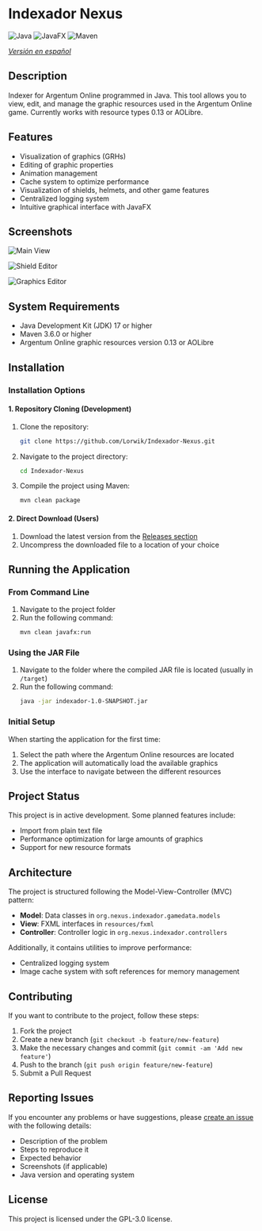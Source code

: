 # Indexador Nexus

![Java](https://img.shields.io/badge/Java-17-orange) ![JavaFX](https://img.shields.io/badge/JavaFX-17-blue) ![Maven](https://img.shields.io/badge/Maven-3.8.6-red)

*[Versión en español](README.md)*

## Description

Indexer for Argentum Online programmed in Java. This tool allows you to view, edit, and manage the graphic resources used in the Argentum Online game. Currently works with resource types 0.13 or AOLibre.

## Features

- Visualization of graphics (GRHs)
- Editing of graphic properties
- Animation management
- Cache system to optimize performance
- Visualization of shields, helmets, and other game features
- Centralized logging system
- Intuitive graphical interface with JavaFX

## Screenshots

![Main View](https://github.com/Lorwik/Indexador-Nexus/assets/1338437/ea753277-4461-4e4e-a67d-8397823a2500)

![Shield Editor](https://github.com/Lorwik/Indexador-Nexus/assets/1338437/05fb4355-b4eb-48fb-81a1-d97ddff02761)

![Graphics Editor](https://github.com/Lorwik/Indexador-Nexus/assets/1338437/bff3274b-6dec-459a-8141-245c3754563e)

## System Requirements

- Java Development Kit (JDK) 17 or higher
- Maven 3.6.0 or higher
- Argentum Online graphic resources version 0.13 or AOLibre

## Installation

### Installation Options

#### 1. Repository Cloning (Development)

1. Clone the repository:
   ```bash
   git clone https://github.com/Lorwik/Indexador-Nexus.git
   ```

2. Navigate to the project directory:
   ```bash
   cd Indexador-Nexus
   ```

3. Compile the project using Maven:
   ```bash
   mvn clean package
   ```

#### 2. Direct Download (Users)

1. Download the latest version from the [Releases section](https://github.com/Lorwik/Indexador-Nexus/releases)
2. Uncompress the downloaded file to a location of your choice

## Running the Application

### From Command Line

1. Navigate to the project folder
2. Run the following command:
   ```bash
   mvn clean javafx:run
   ```

### Using the JAR File

1. Navigate to the folder where the compiled JAR file is located (usually in `/target`)
2. Run the following command:
   ```bash
   java -jar indexador-1.0-SNAPSHOT.jar
   ```

### Initial Setup

When starting the application for the first time:

1. Select the path where the Argentum Online resources are located
2. The application will automatically load the available graphics
3. Use the interface to navigate between the different resources

## Project Status

This project is in active development. Some planned features include:

- Import from plain text file
- Performance optimization for large amounts of graphics
- Support for new resource formats

## Architecture

The project is structured following the Model-View-Controller (MVC) pattern:

- **Model**: Data classes in `org.nexus.indexador.gamedata.models`
- **View**: FXML interfaces in `resources/fxml`
- **Controller**: Controller logic in `org.nexus.indexador.controllers`

Additionally, it contains utilities to improve performance:
- Centralized logging system
- Image cache system with soft references for memory management

## Contributing

If you want to contribute to the project, follow these steps:

1. Fork the project
2. Create a new branch (`git checkout -b feature/new-feature`)
3. Make the necessary changes and commit (`git commit -am 'Add new feature'`)
4. Push to the branch (`git push origin feature/new-feature`)
5. Submit a Pull Request

## Reporting Issues

If you encounter any problems or have suggestions, please [create an issue](https://github.com/Lorwik/Indexador-Nexus/issues/new) with the following details:

- Description of the problem
- Steps to reproduce it
- Expected behavior
- Screenshots (if applicable)
- Java version and operating system

## License

This project is licensed under the GPL-3.0 license.
